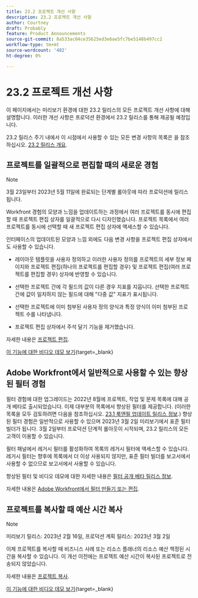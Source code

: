 ```yaml
---
title: 23.2 프로젝트 개선 사항
description: 23.2 프로젝트 개선 사항
author: Courtney
draft: Probably
feature: Product Announcements
source-git-commit: 8a533ac04ce35625ed3e6ae5fc7be5148b497cc2
workflow-type: tm+mt
source-wordcount: '482'
ht-degree: 0%

---
```


# 23.2 프로젝트 개선 사항

이 페이지에서는 미리보기 환경에 대한 23.2 릴리스의 모든 프로젝트 개선 사항에 대해 설명합니다. 이러한 개선 사항은 프로덕션 환경에서 23.2 릴리스를 통해 제공될 예정입니다.

23.2 릴리스 주기 내에서 이 시점에서 사용할 수 있는 모든 변경 사항의 목록은 을 참조하십시오. [23.2 릴리스 개요](/help/quicksilver/product-announcements/product-releases/23.2-release-activity/23-2-release-overview.md).

## 프로젝트를 일괄적으로 편집할 때의 새로운 경험

>[!NOTE]
>
>3월 23일부터 2023년 5월 11일에 완료되는 단계별 롤아웃에 따라 프로덕션에 릴리스됩니다.

Workfront 경험의 모양과 느낌을 업데이트하는 과정에서 여러 프로젝트를 동시에 편집할 때 프로젝트 편집 상자를 일괄적으로 다시 디자인했습니다. 프로젝트 목록에서 여러 프로젝트를 동시에 선택할 때 새 프로젝트 편집 상자에 액세스할 수 있습니다.

인터페이스의 업데이트된 모양과 느낌 외에도 다음 변경 사항을 프로젝트 편집 상자에서도 사용할 수 있습니다.

* 레이아웃 템플릿을 사용자 정의하고 이러한 사용자 정의를 프로젝트의 세부 정보 페이지와 프로젝트 편집(하나의 프로젝트를 편집할 경우) 및 프로젝트 편집(여러 프로젝트를 편집할 경우) 상자에 반영할 수 있습니다.

* 선택한 프로젝트 간에 각 필드의 값이 다른 경우 지표를 지웁니다. 선택한 프로젝트 간에 값이 일치하지 않는 필드에 대해 &quot;다중 값&quot; 지표가 표시됩니다.

* 선택한 프로젝트에 이미 첨부된 사용자 정의 양식과 특정 양식이 이미 첨부된 프로젝트 수를 나타냅니다.

* 프로젝트 편집 상자에서 주석 달기 기능을 제거했습니다.

자세한 내용은 [프로젝트 편집](/help/quicksilver/manage-work/projects/manage-projects/edit-projects.md).

[이 기능에 대한 비디오 데모 보기](https://video.tv.adobe.com/v/3416587/){target=_blank}

## Adobe Workfront에서 일반적으로 사용할 수 있는 향상된 필터 경험

필터 경험에 대한 업그레이드는 2022년 8월에 프로젝트, 작업 및 문제 목록에 대해 공개 베타로 출시되었습니다. 이제 대부분의 목록에서 향상된 필터를 제공합니다. (이러한 목록을 모두 검토하려면 다음을 참조하십시오. [23.1 룩앤필 업데이트 릴리스 정보](/help/quicksilver/product-announcements/product-releases/23.1-release-activity/23-1-look-and-feel-updates.md).) 향상된 필터 경험은 일반적으로 사용할 수 있으며 2023년 3월 2일 미리보기에서 표준 필터 빌더가 됩니다. 3월 2일부터 프로덕션 단계적 롤아웃이 시작되며, 23.2 릴리스의 모든 고객이 이용할 수 있습니다.

필터 패널에서 레거시 필터를 활성화하여 목록의 레거시 필터에 액세스할 수 있습니다. 레거시 필터는 향후에 목록에서 더 이상 사용되지 않지만, 표준 필터 빌더를 보고서에서 사용할 수 없으므로 보고서에서 사용할 수 있습니다.

향상된 필터 및 비디오 데모에 대한 자세한 내용은 [필터 공개 베타 릴리스 정보](/help/quicksilver/product-announcements/product-releases/22.4-release-activity/22-4-project-enhancements.md).

자세한 내용은 [Adobe Workfront에서 필터 만들기 또는 편집](/help/quicksilver/reports-and-dashboards/reports/reporting-elements/create-filters.md).

## 프로젝트를 복사할 때 예산 시간 복사

>[!NOTE]
>
>미리보기 릴리스: 2023년 2월 16일, 프로덕션 계획 릴리스: 2023년 3월 2일

이제 프로젝트를 복사할 때 비즈니스 사례 또는 리소스 플래너의 리소스 예산 책정된 시간을 복사할 수 있습니다. 이 개선 이전에는 프로젝트 예산 시간이 복사된 프로젝트로 전송되지 않았습니다.

자세한 내용은 [프로젝트 복사](/help/quicksilver/manage-work/projects/manage-projects/copy-project.md).

[이 기능에 대한 비디오 데모 보기](https://video.tv.adobe.com/v/3415713/){target=_blank}